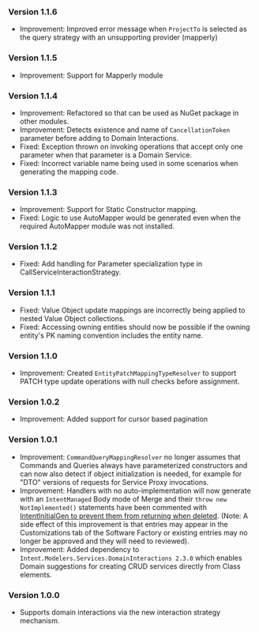 ### Version 1.1.6

- Improvement: Improved error message when `ProjectTo` is selected as the query strategy with an unsupporting provider (mapperly)

### Version 1.1.5

- Improvement: Support for Mapperly module

### Version 1.1.4

- Improvement: Refactored so that can be used as NuGet package in other modules.
- Improvement: Detects existence and name of `CancellationToken` parameter before adding to Domain Interactions.
- Fixed: Exception thrown on invoking operations that accept only one parameter when that parameter is a Domain Service.
- Fixed: Incorrect variable name being used in some scenarios when generating the mapping code.

### Version 1.1.3

- Improvement: Support for Static Constructor mapping.
- Fixed: Logic to use AutoMapper would be generated even when the required AutoMapper module was not installed.

### Version 1.1.2

- Fixed: Add handling for Parameter specialization type in CallServiceInteractionStrategy.

### Version 1.1.1

- Fixed: Value Object update mappings are incorrectly being applied to nested Value Object collections.
- Fixed: Accessing owning entities should now be possible if the owning entity's PK naming convention includes the entity name.

### Version 1.1.0

- Improvement: Created `EntityPatchMappingTypeResolver` to support PATCH type update operations with null checks before assignment.

### Version 1.0.2

- Improvement: Added support for cursor based pagination

### Version 1.0.1

- Improvement: `CommandQueryMappingResolver` no longer assumes that Commands and Queries always have parameterized constructors and can now also detect if object initialization is needed, for example for "DTO" versions of requests for Service Proxy invocations.
- Improvement: Handlers with no auto-implementation will now generate with an `IntentManaged` Body mode of Merge and their `throw new NotImplemented()` statements have been commented with [IntentInitialGen to prevent them from returning when deleted](https://docs.intentarchitect.com/articles/application-development/code-management/code-management-csharp/code-management-csharp.html#the--intentinitialgen-instruction). (Note: A side effect of this improvement is that entries may appear in the Customizations tab of the Software Factory or existing entries may no longer be approved and they will need to reviewed).
- Improvement: Added dependency to `Intent.Modelers.Services.DomainInteractions 2.3.0` which enables Domain suggestions for creating CRUD services directly from Class elements.

### Version 1.0.0

- Supports domain interactions via the new interaction strategy mechanism.